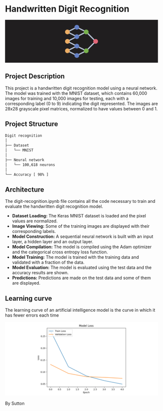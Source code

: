 # Handwritten Digit Recognition

![neural-network](banner.png)

## Project Description

This project is a handwritten digit recognition model using a neural network. The model was trained with the MNIST dataset, which contains 60,000 images for training and 10,000 images for testing, each with a corresponding label (0 to 9) indicating the digit represented. The images are 28x28 grayscale pixel matrices, normalized to have values between 0 and 1.

## Project Structure

```plaintext
Digit recognition
│
├── Dataset
│   └── MNIST
│
├── Neural network
│   └── 100,618 neurons
│
└── Accuracy [ 98% ]
```

## Architecture

The digit-recognition.ipynb file contains all the code necessary to train and evaluate the handwritten digit recognition model.

- **Dataset Loading:** The Keras MNIST dataset is loaded and the pixel values ​​are normalized.
- **Image Viewing:** Some of the training images are displayed with their corresponding labels.
- **Model Construction:** A sequential neural network is built with an input layer, a hidden layer and an output layer.
- **Model Compilation:** The model is compiled using the Adam optimizer and the categorical cross entropy loss function.
- **Model Training:** The model is trained with the training data and validated with a fraction of the data.
- **Model Evaluation:** The model is evaluated using the test data and the accuracy results are shown.
- **Predictions:** Predictions are made on the test data and some of them are displayed.

## Learning curve

The learning curve of an artificial intelligence model is the curve in which it has fewer errors each time

![model-loss](model-loss.png)

By Sutton
